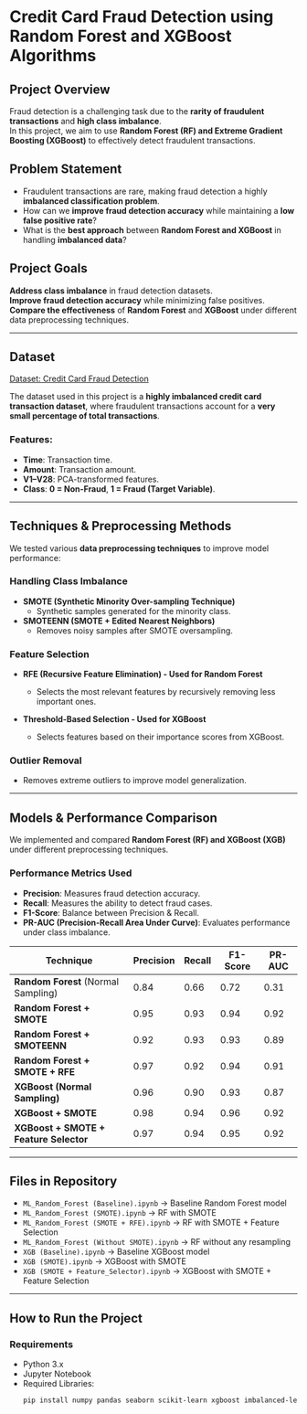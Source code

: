 # **Credit Card Fraud Detection using Random Forest and XGBoost Algorithms**

## **Project Overview**
Fraud detection is a challenging task due to the **rarity of fraudulent transactions** and **high class imbalance**. <br> In this project, we aim to use **Random Forest (RF) and Extreme Gradient Boosting (XGBoost)** to effectively detect fraudulent transactions.

## **Problem Statement**
- Fraudulent transactions are rare, making fraud detection a highly **imbalanced classification problem**.
- How can we **improve fraud detection accuracy** while maintaining a **low false positive rate**?
- What is the **best approach** between **Random Forest and XGBoost** in handling **imbalanced data**?

## **Project Goals**
 **Address class imbalance** in fraud detection datasets.  
 **Improve fraud detection accuracy** while minimizing false positives.  
 **Compare the effectiveness** of **Random Forest** and **XGBoost** under different data preprocessing techniques.

---

## **Dataset**
[Dataset: Credit Card Fraud Detection](https://www.kaggle.com/datasets/mlg-ulb/creditcardfraud/data)

The dataset used in this project is a **highly imbalanced credit card transaction dataset**, where fraudulent transactions account for a **very small percentage of total transactions**.


### **Features:**
- **Time**: Transaction time.
- **Amount**: Transaction amount.
- **V1–V28**: PCA-transformed features.
- **Class**: **0 = Non-Fraud**, **1 = Fraud (Target Variable)**.

---

## **Techniques & Preprocessing Methods**
We tested various **data preprocessing techniques** to improve model performance:

### **Handling Class Imbalance**
- **SMOTE (Synthetic Minority Over-sampling Technique)**  
  - Synthetic samples generated for the minority class.
- **SMOTEENN (SMOTE + Edited Nearest Neighbors)**
  - Removes noisy samples after SMOTE oversampling.

### **Feature Selection**
- **RFE (Recursive Feature Elimination) - Used for Random Forest**
  - Selects the most relevant features by recursively removing less important ones.

- **Threshold-Based Selection - Used for XGBoost**
  - Selects features based on their importance scores from XGBoost.

### **Outlier Removal**
- Removes extreme outliers to improve model generalization.

---

## **Models & Performance Comparison**
We implemented and compared **Random Forest (RF) and XGBoost (XGB)** under different preprocessing techniques.

### **Performance Metrics Used**
- **Precision**: Measures fraud detection accuracy.
- **Recall**: Measures the ability to detect fraud cases.
- **F1-Score**: Balance between Precision & Recall.
- **PR-AUC (Precision-Recall Area Under Curve)**: Evaluates performance under class imbalance.

| **Technique** | **Precision** | **Recall** | **F1-Score** | **PR-AUC** |
|--------------|-------------|------------|-------------|----------|
| **Random Forest** (Normal Sampling) | 0.84 | 0.66 | 0.72 | 0.31 |
| **Random Forest + SMOTE** | 0.95 | 0.93 | 0.94 | 0.92 |
| **Random Forest + SMOTEENN** | 0.92 | 0.93 | 0.93 | 0.89 |
| **Random Forest + SMOTE + RFE** | 0.97 | 0.92 | 0.94 | 0.91 |
| **XGBoost (Normal Sampling)** | 0.96 | 0.90 | 0.93 | 0.87 |
| **XGBoost + SMOTE** | 0.98 | 0.94 | 0.96 | 0.92 |
| **XGBoost + SMOTE + Feature Selector** | 0.97 | 0.94 | 0.95 | 0.92 |

---

## **Files in Repository**
- `ML_Random_Forest (Baseline).ipynb` → Baseline Random Forest model  
- `ML_Random_Forest (SMOTE).ipynb` → RF with SMOTE  
- `ML_Random_Forest (SMOTE + RFE).ipynb` → RF with SMOTE + Feature Selection  
- `ML_Random_Forest (Without SMOTE).ipynb` → RF without any resampling  
- `XGB (Baseline).ipynb` → Baseline XGBoost model  
- `XGB (SMOTE).ipynb` → XGBoost with SMOTE  
- `XGB (SMOTE + Feature_Selector).ipynb` → XGBoost with SMOTE + Feature Selection  

---

## **How to Run the Project**
### **Requirements**
- Python 3.x
- Jupyter Notebook
- Required Libraries:  
  ```bash
  pip install numpy pandas seaborn scikit-learn xgboost imbalanced-learn
